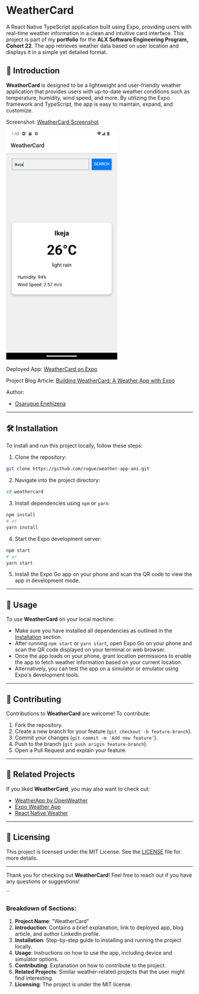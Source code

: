# WeatherCard

A React Native TypeScript application built using Expo, providing users with real-time weather information in a clean and intuitive card interface. This project is part of my **portfolio** for the **ALX Software Engineering Program, Cohort 22**.
The app retrieves weather data based on user location and displays it in a simple yet detailed format.

## 🌟 Introduction

**WeatherCard** is designed to be a lightweight and user-friendly weather application that provides users with up-to-date weather conditions such as temperature, humidity, wind speed, and more. By utilizing the Expo framework and TypeScript, the app is easy to maintain, expand, and customize.

Screenshot: [WeatherCard Screenshot](https://drive.google.com/file/d/1i-V93_lUmnvn6_8Fw0pDbfzNLkvId13j/view?usp=sharing)

<!-- ![WeatherCard Screenshot](https://github.com/rugue/weather-app-ani/blob/master/Screenshot_1724254966.png?raw=true) -->
<img src="https://github.com/rugue/weather-app-ani/blob/master/Screenshot_1724254966.png?raw=true" alt="WeatherCard Screenshot" width="300"/>

Deployed App: [WeatherCard on Expo](https://expo.dev/@your_username/weathercard)

Project Blog Article: [Building WeatherCard: A Weather App with Expo](https://medium.com/@your_username/building-weathercard-a-weather-app-with-expo-typescript-123abc456def)

Author:

- [Osarugue Enehizena](https://www.linkedin.com/in/osarugue-enehizena-826298122/)

---

## 🛠️ Installation

To install and run this project locally, follow these steps:

1. Clone the repository:

```bash
git clone https://github.com/rugue/weather-app-ani.git
```

2. Navigate into the project directory:

```bash
cd weathercard
```

3. Install dependencies using `npm` or `yarn`:

```bash
npm install
# or
yarn install
```

4. Start the Expo development server:

```bash
npm start
# or
yarn start
```

5. Install the Expo Go app on your phone and scan the QR code to view the app in development mode.

---

## 🚀 Usage

To use **WeatherCard** on your local machine:

- Make sure you have installed all dependencies as outlined in the [Installation](#installation) section.
- After running `npm start` or `yarn start`, open Expo Go on your phone and scan the QR code displayed on your terminal or web browser.
- Once the app loads on your phone, grant location permissions to enable the app to fetch weather information based on your current location.
- Alternatively, you can test the app on a simulator or emulator using Expo's development tools.

---

## 🤝 Contributing

Contributions to **WeatherCard** are welcome! To contribute:

1. Fork the repository.
2. Create a new branch for your feature (`git checkout -b feature-branch`).
3. Commit your changes (`git commit -m 'Add new feature'`).
4. Push to the branch (`git push origin feature-branch`).
5. Open a Pull Request and explain your feature.

---

## 🔗 Related Projects

If you liked **WeatherCard**, you may also want to check out:

- [WeatherApp by OpenWeather](https://github.com/open-weather/weather-app)
- [Expo Weather App](https://github.com/expo/weather-app)
- [React Native Weather](https://github.com/react-native-weather)

---

## 📄 Licensing

This project is licensed under the MIT License. See the [LICENSE](LICENSE) file for more details.

---

Thank you for checking out **WeatherCard**! Feel free to reach out if you have any questions or suggestions!

``

### Breakdown of Sections:

1. **Project Name**: "WeatherCard"
2. **Introduction**: Contains a brief explanation, link to deployed app, blog article, and author LinkedIn profile.
3. **Installation**: Step-by-step guide to installing and running the project locally.
4. **Usage**: Instructions on how to use the app, including device and simulator options.
5. **Contributing**: Explanation on how to contribute to the project.
6. **Related Projects**: Similar weather-related projects that the user might find interesting.
7. **Licensing**: The project is under the MIT license.
